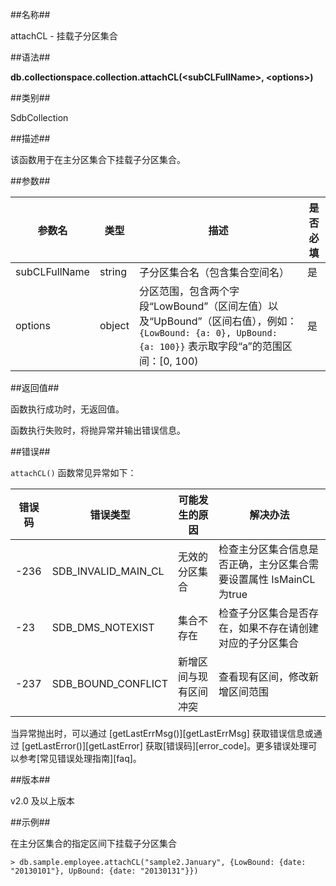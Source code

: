 ##名称##

attachCL - 挂载子分区集合

##语法##

**db.collectionspace.collection.attachCL(\<subCLFullName\>, \<options\>)**

##类别##

SdbCollection

##描述##

该函数用于在主分区集合下挂载子分区集合。

##参数##

| 参数名 | 类型 | 描述 | 是否必填 |
| ------ | ------ | ------ | ------ |
| subCLFullName | string | 子分区集合名（包含集合空间名） | 是 |
| options | object |  分区范围，包含两个字段“LowBound”（区间左值）以及“UpBound”（区间右值），例如：`{LowBound: {a: 0}, UpBound: {a: 100}}` 表示取字段“a”的范围区间：[0, 100) | 是 |

##返回值##

函数执行成功时，无返回值。

函数执行失败时，将抛异常并输出错误信息。

##错误##

`attachCL()` 函数常见异常如下：

| 错误码 | 错误类型 | 可能发生的原因 | 解决办法 |
| ------ | -------- | -------------- | -------- |
| -236   |SDB_INVALID_MAIN_CL| 无效的分区集合 | 检查主分区集合信息是否正确，主分区集合需要设置属性 IsMainCL为true |
| -23    |SDB_DMS_NOTEXIST| 集合不存在     | 检查子分区集合是否存在，如果不存在请创建对应的子分区集合 |
| -237   |SDB_BOUND_CONFLICT| 新增区间与现有区间冲突 |查看现有区间，修改新增区间范围|

当异常抛出时，可以通过 [getLastErrMsg()][getLastErrMsg] 获取错误信息或通过 [getLastError()][getLastError] 获取[错误码][error_code]。更多错误处理可以参考[常见错误处理指南][faq]。

##版本##

v2.0 及以上版本

##示例##

在主分区集合的指定区间下挂载子分区集合

```lang-javascript
> db.sample.employee.attachCL("sample2.January", {LowBound: {date: "20130101"}, UpBound: {date: "20130131"}})
```

[^_^]:
     本文使用的所有引用及链接
[getLastErrMsg]:manual/Manual/Sequoiadb_Command/Global/getLastErrMsg.md
[getLastError]:manual/Manual/Sequoiadb_Command/Global/getLastError.md
[faq]:manual/FAQ/faq_sdb.md
[error_code]:manual/Manual/Sequoiadb_error_code.md
